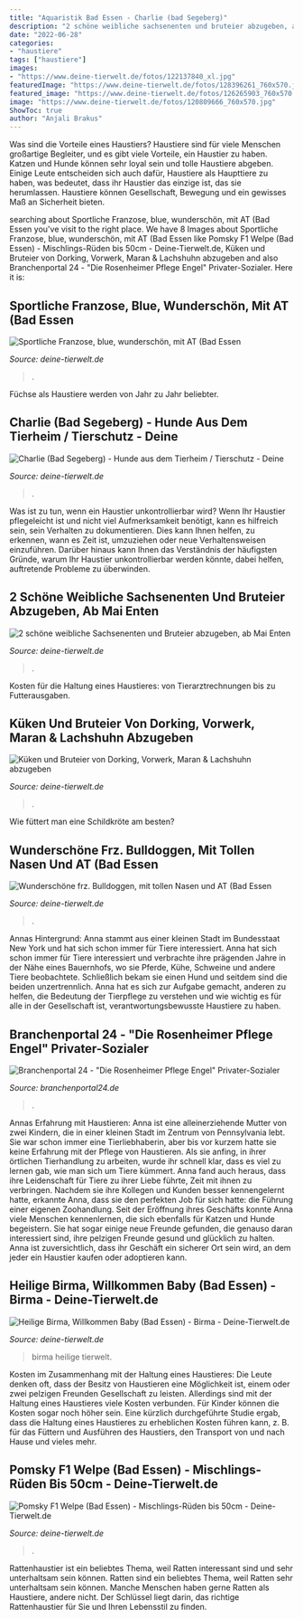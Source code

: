 ```yaml
---
title: "Aquaristik Bad Essen - Charlie (bad Segeberg)"
description: "2 schöne weibliche sachsenenten und bruteier abzugeben, ab mai enten"
date: "2022-06-28"
categories:
- "haustiere"
tags: ["haustiere"]
images:
- "https://www.deine-tierwelt.de/fotos/122137840_xl.jpg"
featuredImage: "https://www.deine-tierwelt.de/fotos/128396261_760x570.jpg"
featured_image: "https://www.deine-tierwelt.de/fotos/126265903_760x570.jpg"
image: "https://www.deine-tierwelt.de/fotos/120809666_760x570.jpg"
ShowToc: true
author: "Anjali Brakus"
---
```



Was sind die Vorteile eines Haustiers?
Haustiere sind für viele Menschen großartige Begleiter, und es gibt viele Vorteile, ein Haustier zu haben. Katzen und Hunde können sehr loyal sein und tolle Haustiere abgeben. Einige Leute entscheiden sich auch dafür, Haustiere als Haupttiere zu haben, was bedeutet, dass ihr Haustier das einzige ist, das sie herumlassen. Haustiere können Gesellschaft, Bewegung und ein gewisses Maß an Sicherheit bieten.

	

		
searching about Sportliche Franzose, blue, wunderschön, mit AT (Bad Essen you've visit to the right place. We have 8 Images about Sportliche Franzose, blue, wunderschön, mit AT (Bad Essen like Pomsky F1 Welpe (Bad Essen) - Mischlings-Rüden bis 50cm - Deine-Tierwelt.de, Küken und Bruteier von Dorking, Vorwerk, Maran &amp; Lachshuhn abzugeben and also Branchenportal 24 - &quot;Die Rosenheimer Pflege Engel&quot; Privater-Sozialer. Here it is:
		
    
## Sportliche Franzose, Blue, Wunderschön, Mit AT (Bad Essen

<img loading=lazy src="https://www.deine-tierwelt.de/fotos/120809666_760x570.jpg" onerror="this.onerror=null;this.src='https://tse2.mm.bing.net/th?id=OIP.9CNneij3MQ93y3lwjEapCQHaFj&amp;pid=15.1';" alt="Sportliche Franzose, blue, wunderschön, mit AT (Bad Essen">

_Source: deine-tierwelt.de_

>. 

	

Füchse als Haustiere werden von Jahr zu Jahr beliebter.

    
## Charlie (Bad Segeberg) - Hunde Aus Dem Tierheim / Tierschutz - Deine

<img loading=lazy src="https://www.deine-tierwelt.de/fotos/134229954_760x570.jpg" onerror="this.onerror=null;this.src='https://tse4.mm.bing.net/th?id=OIP.hjSoBKIgQd1-8CaAx_A5mwHaFj&amp;pid=15.1';" alt="Charlie (Bad Segeberg) - Hunde aus dem Tierheim / Tierschutz - Deine">

_Source: deine-tierwelt.de_

>. 

	

Was ist zu tun, wenn ein Haustier unkontrollierbar wird?
Wenn Ihr Haustier pflegeleicht ist und nicht viel Aufmerksamkeit benötigt, kann es hilfreich sein, sein Verhalten zu dokumentieren. Dies kann Ihnen helfen, zu erkennen, wann es Zeit ist, umzuziehen oder neue Verhaltensweisen einzuführen. Darüber hinaus kann Ihnen das Verständnis der häufigsten Gründe, warum Ihr Haustier unkontrollierbar werden könnte, dabei helfen, auftretende Probleme zu überwinden.

    
## 2 Schöne Weibliche Sachsenenten Und Bruteier Abzugeben, Ab Mai Enten

<img loading=lazy src="https://www.deine-tierwelt.de/fotos/122580491_760x570.jpg" onerror="this.onerror=null;this.src='https://tse2.mm.bing.net/th?id=OIP.6R-eHtHwVdWR-XR3JQoU0gHaFj&amp;pid=15.1';" alt="2 schöne weibliche Sachsenenten und Bruteier abzugeben, ab Mai Enten">

_Source: deine-tierwelt.de_

>. 

	

Kosten für die Haltung eines Haustieres: von Tierarztrechnungen bis zu Futterausgaben.

    
## Küken Und Bruteier Von Dorking, Vorwerk, Maran &amp; Lachshuhn Abzugeben

<img loading=lazy src="https://www.deine-tierwelt.de/fotos/128396261_760x570.jpg" onerror="this.onerror=null;this.src='https://tse3.mm.bing.net/th?id=OIP.JRAcsxdAd3xBSPPv4oyZtwHaFj&amp;pid=15.1';" alt="Küken und Bruteier von Dorking, Vorwerk, Maran &amp; Lachshuhn abzugeben">

_Source: deine-tierwelt.de_

>. 

	

Wie füttert man eine Schildkröte am besten?

    
## Wunderschöne Frz. Bulldoggen, Mit Tollen Nasen Und AT (Bad Essen

<img loading=lazy src="https://www.deine-tierwelt.de/fotos/122137840_xl.jpg" onerror="this.onerror=null;this.src='https://tse1.mm.bing.net/th?id=OIP.47f5TpJxlZxPj9Ncs0sHwwHaIu&amp;pid=15.1';" alt="Wunderschöne frz. Bulldoggen, mit tollen Nasen und AT (Bad Essen">

_Source: deine-tierwelt.de_

>. 

	

Annas Hintergrund: Anna stammt aus einer kleinen Stadt im Bundesstaat New York und hat sich schon immer für Tiere interessiert.
Anna hat sich schon immer für Tiere interessiert und verbrachte ihre prägenden Jahre in der Nähe eines Bauernhofs, wo sie Pferde, Kühe, Schweine und andere Tiere beobachtete. Schließlich bekam sie einen Hund und seitdem sind die beiden unzertrennlich. Anna hat es sich zur Aufgabe gemacht, anderen zu helfen, die Bedeutung der Tierpflege zu verstehen und wie wichtig es für alle in der Gesellschaft ist, verantwortungsbewusste Haustiere zu haben.

    
## Branchenportal 24 - &quot;Die Rosenheimer Pflege Engel&quot; Privater-Sozialer

<img loading=lazy src="http://www.branchenportal24.de/images/links/link7901.gif" onerror="this.onerror=null;this.src='https://tse4.mm.bing.net/th?id=OIP.ZKhig_PsVozO_ftArXelDQAAAA&amp;pid=15.1';" alt="Branchenportal 24 - &quot;Die Rosenheimer Pflege Engel&quot; Privater-Sozialer">

_Source: branchenportal24.de_

>. 

	

Annas Erfahrung mit Haustieren:
Anna ist eine alleinerziehende Mutter von zwei Kindern, die in einer kleinen Stadt im Zentrum von Pennsylvania lebt. Sie war schon immer eine Tierliebhaberin, aber bis vor kurzem hatte sie keine Erfahrung mit der Pflege von Haustieren. Als sie anfing, in ihrer örtlichen Tierhandlung zu arbeiten, wurde ihr schnell klar, dass es viel zu lernen gab, wie man sich um Tiere kümmert. Anna fand auch heraus, dass ihre Leidenschaft für Tiere zu ihrer Liebe führte, Zeit mit ihnen zu verbringen. Nachdem sie ihre Kollegen und Kunden besser kennengelernt hatte, erkannte Anna, dass sie den perfekten Job für sich hatte: die Führung einer eigenen Zoohandlung. Seit der Eröffnung ihres Geschäfts konnte Anna viele Menschen kennenlernen, die sich ebenfalls für Katzen und Hunde begeistern. Sie hat sogar einige neue Freunde gefunden, die genauso daran interessiert sind, ihre pelzigen Freunde gesund und glücklich zu halten. Anna ist zuversichtlich, dass ihr Geschäft ein sicherer Ort sein wird, an dem jeder ein Haustier kaufen oder adoptieren kann.

    
## Heilige Birma, Willkommen Baby (Bad Essen) - Birma - Deine-Tierwelt.de

<img loading=lazy src="https://www.deine-tierwelt.de/fotos/126265903_760x570.jpg" onerror="this.onerror=null;this.src='https://tse1.mm.bing.net/th?id=OIP.22r8GLNkSoHl-pFZJLw8tgHaFj&amp;pid=15.1';" alt="Heilige Birma, Willkommen Baby (Bad Essen) - Birma - Deine-Tierwelt.de">

_Source: deine-tierwelt.de_

>birma heilige tierwelt. 

	

Kosten im Zusammenhang mit der Haltung eines Haustieres:
Die Leute denken oft, dass der Besitz von Haustieren eine Möglichkeit ist, einem oder zwei pelzigen Freunden Gesellschaft zu leisten. Allerdings sind mit der Haltung eines Haustieres viele Kosten verbunden. Für Kinder können die Kosten sogar noch höher sein. Eine kürzlich durchgeführte Studie ergab, dass die Haltung eines Haustieres zu erheblichen Kosten führen kann, z. B. für das Füttern und Ausführen des Haustiers, den Transport von und nach Hause und vieles mehr.

    
## Pomsky F1 Welpe (Bad Essen) - Mischlings-Rüden Bis 50cm - Deine-Tierwelt.de

<img loading=lazy src="https://www.deine-tierwelt.de/fotos/127996109_760x570.jpg" onerror="this.onerror=null;this.src='https://tse2.mm.bing.net/th?id=OIP.4sNiiAx7oEa-e-rngHmJtAHaFj&amp;pid=15.1';" alt="Pomsky F1 Welpe (Bad Essen) - Mischlings-Rüden bis 50cm - Deine-Tierwelt.de">

_Source: deine-tierwelt.de_

>. 

	

Rattenhaustier ist ein beliebtes Thema, weil Ratten interessant sind und sehr unterhaltsam sein können.
Ratten sind ein beliebtes Thema, weil Ratten sehr unterhaltsam sein können. Manche Menschen haben gerne Ratten als Haustiere, andere nicht. Der Schlüssel liegt darin, das richtige Rattenhaustier für Sie und Ihren Lebensstil zu finden.

